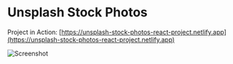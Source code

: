 # Unsplash Stock Photos


Project in Action: [https://unsplash-stock-photos-react-project.netlify.app](https://unsplash-stock-photos-react-project.netlify.app)

![Screenshot](./src/Images/Screenshot.png)
